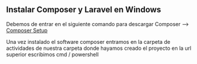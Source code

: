 ## Instalar Composer y Laravel en Windows ##

Debemos de entrar en el siguiente comando para descargar Composer --> [Composer Setup](https://getcomposer.org/download/)

Una vez instalado el software composer entramos en la carpeta de actividades de nuestra carpeta donde hayamos creado el proyecto en la url superior escribimos cmd / powershell 